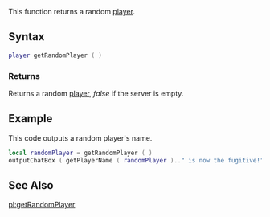 This function returns a random [player](/docs/player.md "wikilink").

Syntax
------

``` lua
player getRandomPlayer ( )
```

### Returns

Returns a random [player](/docs/player.md "wikilink"), *false* if the server is empty.

Example
-------

This code outputs a random player's name.

``` lua
local randomPlayer = getRandomPlayer ( )
outputChatBox ( getPlayerName ( randomPlayer ).." is now the fugitive!" )
```

See Also
--------

[pl:getRandomPlayer](/docs/pl:getRandomPlayer.md "wikilink")
